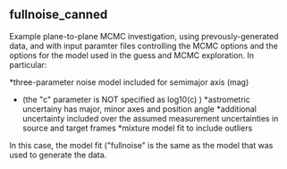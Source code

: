## fullnoise_canned

Example plane-to-plane MCMC investigation, using prevously-generated data, and with input paramter files 
controlling the MCMC options and the options for the model used in the guess and MCMC exploration. In 
particular:

*three-parameter noise model included for semimajor axis (mag)
* (the "c" parameter is NOT specified as log10(c) )
*astrometric uncertainy has major, minor axes and position angle
*additional uncertainty included over the assumed measurement uncertainties in source and target frames
*mixture model fit to include outliers

In this case, the model fit ("fullnoise" is the same as the model that was used to generate the data.

